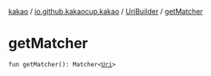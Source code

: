[kakao](../../index.md) / [io.github.kakaocup.kakao](../index.md) / [UriBuilder](index.md) / [getMatcher](./get-matcher.md)

# getMatcher

`fun getMatcher(): Matcher<`[`Uri`](https://developer.android.com/reference/android/net/Uri.html)`>`
